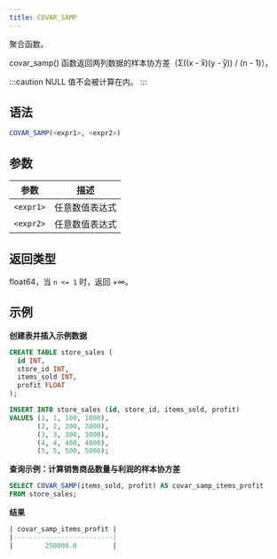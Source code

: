 ```yaml
---
title: COVAR_SAMP
---
```


聚合函数。

covar_samp() 函数返回两列数据的样本协方差（Σ((x - x̅)(y - y̅)) / (n - 1)）。

:::caution
NULL 值不会被计算在内。
:::

## 语法

```sql
COVAR_SAMP(<expr1>, <expr2>)
```

## 参数

| 参数      | 描述                  |
| --------- | --------------------- |
| `<expr1>` | 任意数值表达式        |
| `<expr2>` | 任意数值表达式        |

## 返回类型

float64，当 `n <= 1` 时，返回 +∞。

## 示例

**创建表并插入示例数据**

```sql
CREATE TABLE store_sales (
  id INT,
  store_id INT,
  items_sold INT,
  profit FLOAT
);

INSERT INTO store_sales (id, store_id, items_sold, profit)
VALUES (1, 1, 100, 1000),
       (2, 2, 200, 2000),
       (3, 3, 300, 3000),
       (4, 4, 400, 4000),
       (5, 5, 500, 5000);
```

**查询示例：计算销售商品数量与利润的样本协方差**

```sql
SELECT COVAR_SAMP(items_sold, profit) AS covar_samp_items_profit
FROM store_sales;
```

**结果**

```sql
| covar_samp_items_profit |
|-------------------------|
|        250000.0         |
```